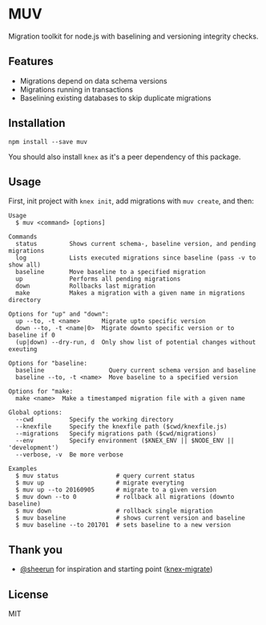 # MUV

Migration toolkit for node.js with baselining and versioning integrity checks.

## Features

* Migrations depend on data schema versions
* Migrations running in transactions
* Baselining existing databases to skip duplicate migrations

## Installation

```
npm install --save muv
```

You should also install `knex` as it's a peer dependency of this package.

## Usage

First, init project with `knex init`, add migrations with `muv create`, and then:

```
Usage
  $ muv <command> [options]

Commands
  status         Shows current schema-, baseline version, and pending migrations
  log            Lists executed migrations since baseline (pass -v to show all)
  baseline       Move baseline to a specified migration
  up             Performs all pending migrations
  down           Rollbacks last migration
  make           Makes a migration with a given name in migrations directory

Options for "up" and "down":
  up --to, -t <name>      Migrate upto specific version
  down --to, -t <name|0>  Migrate downto specific version or to baseline if 0
  (up|down) --dry-run, d  Only show list of potential changes without exeuting

Options for "baseline:
  baseline                  Query current schema version and baseline
  baseline --to, -t <name>  Move baseline to a specified version

Options for "make:
  make <name>  Make a timestamped migration file with a given name

Global options:
  --cwd          Specify the working directory
  --knexfile     Specify the knexfile path ($cwd/knexfile.js)
  --migrations   Specify migrations path ($cwd/migrations)
  --env          Specify environment ($KNEX_ENV || $NODE_ENV || 'development')
  --verbose, -v  Be more verbose

Examples
  $ muv status                # query current status
  $ muv up                    # migrate everyting
  $ muv up --to 20160905      # migrate to a given version
  $ muv down --to 0           # rollback all migrations (downto baseline)
  $ muv down                  # rollback single migration
  $ muv baseline              # shows current version and baseline
  $ muv baseline --to 201701  # sets baseline to a new version
```

## Thank you

- [@sheerun](https://github.com/sheerun) for inspiration and starting point ([knex-migrate](https://github.com/sheerun/knex-migrate))

## License

MIT
